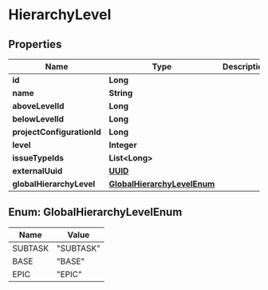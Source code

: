 # HierarchyLevel

## Properties
Name | Type | Description | Notes
------------ | ------------- | ------------- | -------------
**id** | **Long** |  |  [optional]
**name** | **String** |  |  [optional]
**aboveLevelId** | **Long** |  |  [optional]
**belowLevelId** | **Long** |  |  [optional]
**projectConfigurationId** | **Long** |  |  [optional]
**level** | **Integer** |  |  [optional]
**issueTypeIds** | **List&lt;Long&gt;** |  |  [optional]
**externalUuid** | [**UUID**](UUID.md) |  |  [optional]
**globalHierarchyLevel** | [**GlobalHierarchyLevelEnum**](#GlobalHierarchyLevelEnum) |  |  [optional]

<a name="GlobalHierarchyLevelEnum"></a>
## Enum: GlobalHierarchyLevelEnum
Name | Value
---- | -----
SUBTASK | &quot;SUBTASK&quot;
BASE | &quot;BASE&quot;
EPIC | &quot;EPIC&quot;
